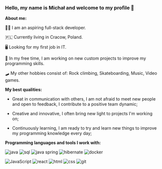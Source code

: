 ### Hello, my name is Michał and welcome to my profile 👋

**About me:**

 🙋‍♂️ I am an aspiring full-stack developer.

 🇵🇱 Currently living in Cracow, Poland.

 🖥️ Looking for my first job in IT.

 📖 In my free time, I am working on new custom projects to improve my programming skills.

 🛹 My other hobbies consist of: Rock climbing, Skateboarding, Music, Video games.

**My best qualities:**

  - Great in communication with others, I am not afraid to meet new people and open to feedback, I contribute to a positive team dynamic;
  
  - Creative and innovative, I often bring new light to projects I'm working on;
  
  - Continuously learning, I am ready to try and learn new things to improve my programming knowledge every day;

**Programming languages and tools I work with:**

![java](https://github.com/MichalWawro/MichalWawro/assets/123944019/61ac64fe-ce51-412c-95ec-6a3bdb390b15)
![sql](https://github.com/MichalWawro/MichalWawro/assets/123944019/534189a5-06bc-41fa-8b0b-523380641e85)
![java spring](https://github.com/MichalWawro/MichalWawro/assets/123944019/7ea4d8b7-c07e-4a38-812c-af8edac9c3b3)
![hibernate](https://github.com/MichalWawro/MichalWawro/assets/123944019/7e9c404a-6e3c-477e-94b4-325e01bb1851)
![docker](https://github.com/MichalWawro/MichalWawro/assets/123944019/0cc57cec-337f-4697-9993-4104f0235d47)


![JavaScript](https://github.com/MichalWawro/MichalWawro/assets/123944019/3d3a7b32-9d09-439f-9018-cd5afde300be)
![react](https://github.com/MichalWawro/MichalWawro/assets/123944019/2ce46dc4-5878-493f-b063-33315204008d)
![html](https://github.com/MichalWawro/MichalWawro/assets/123944019/e33eb18e-afcb-4340-9000-02211de5ab97)
![css](https://github.com/MichalWawro/MichalWawro/assets/123944019/605a5f63-ebca-4724-b10b-0959a5634d39)
![git](https://github.com/MichalWawro/MichalWawro/assets/123944019/74701c7f-4e65-4bd8-9cbf-de39ddbbb343)


<!--

**Other:**

[![GitHub Streak](https://streak-stats.demolab.com/?user=MichalWawro)](https://git.io/streak-stats)

**MichalWawro/MichalWawro** is a ✨ _special_ ✨ repository because its `README.md` (this file) appears on your GitHub profile.

Here are some ideas to get you started:

- 🔭 I’m currently working on ...
- 🌱 I’m currently learning ...
- 👯 I’m looking to collaborate on ...
- 🤔 I’m looking for help with ...
- 💬 Ask me about ...
- 📫 How to reach me: ...
- 😄 Pronouns: ...
- ⚡ Fun fact: ...
-->
